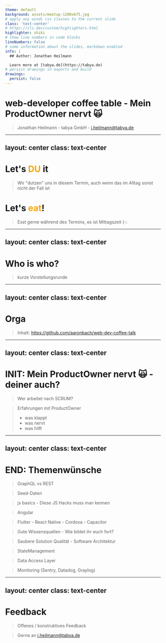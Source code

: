 ```yaml
---
theme: default
background: assets/meetup-1200x675.jpg
# apply any windi css classes to the current slide
class: 'text-center'
# https://sli.dev/custom/highlighters.html
highlighter: shiki
# show line numbers in code blocks
lineNumbers: false
# some information about the slides, markdown enabled
info: |
  ## Author: Jonathan Heilmann

  Learn more at [tabya.de](https://tabya.de)
# persist drawings in exports and build
drawings:
  persist: false
---
```


# web-developer coffee table - Mein ProductOwner nervt 🙀
> Jonathan Heilmann - tabya GmbH - j.heilmann@tabya.de

---
layout: center
class: text-center
---

# Let's <font color="#f7a600">**DU**</font> it
> Wir "dutzen" uns in diesem Termin, auch wenn das im Alltag sonst nicht der Fall ist


# Let's <font color="#f7a600">**eat**</font>!
> Esst gerne während des Termins, es ist Mittagszeit (-: 

---
layout: center
class: text-center
---

# Who is who?
> kurze Vorstellungsrunde

---
layout: center
class: text-center
---

# Orga
> Inhalt: https://github.com/aaronbach/web-dev-coffee-talk

---
layout: center
class: text-center
---

# INIT: Mein ProductOwner nervt 🙀 - deiner auch?
> Wer arbeitet nach SCRUM?

> Erfahrungen mit ProductOwner
> - was klappt
> - was nervt
> - was hilft

---
layout: center
class: text-center
---

# END: Themenwünsche
> GraphQL vs REST

> Seed-Daten

> js basics - Diese JS Hacks muss man kennen

> Angular

> Flutter - React Native - Cordova - Capacitor

> Gute Wissensquellen - Wie bildet ihr euch fort?

> Saubere Solution Qualität - Software Architektur

> StateManagement

> Data Access Layer

> Monitoring (Sentry, Datadog, Graylog)

---
layout: center
class: text-center
---

# Feedback
> Offenes / konstruktives Feedback

> Gerne an j.heilmann@tabya.de
